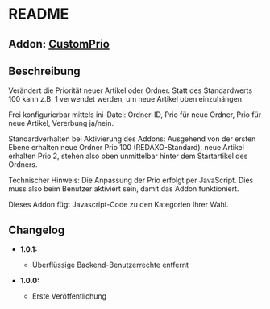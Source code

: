 README
======

Addon: [CustomPrio](http://www.redaxo.de/180-0-addon-details.html?addon_id=840 "http://www.redaxo.de/180-0-addon-details.html?addon_id=840")
--------------------------------

Beschreibung
----------------

Ver&auml;ndert die Priorit&auml;t neuer Artikel oder Ordner. Statt des Standardwerts 100 kann z.B. 1 verwendet werden, um neue Artikel oben einzuh&auml;ngen.

Frei konfigurierbar mittels ini-Datei: Ordner-ID, Prio f&uuml;r neue Ordner, Prio f&uuml;r neue Artikel, Vererbung ja/nein.

Standardverhalten bei Aktivierung des Addons: Ausgehend von der ersten Ebene erhalten neue Ordner Prio 100 (REDAXO-Standard), neue Artikel erhalten Prio 2, stehen also oben unmittelbar hinter dem Startartikel des Ordners.

Technischer Hinweis: Die Anpassung der Prio erfolgt per JavaScript. Dies muss also beim Benutzer aktiviert sein, damit das Addon funktioniert.

Dieses Addon f&uuml;gt Javascript-Code zu den Kategorien Ihrer Wahl.

Changelog
---------

* **1.0.1:** 
  * Überflüssige Backend-Benutzerrechte entfernt

* **1.0.0:** 
  * Erste Veröffentlichung
